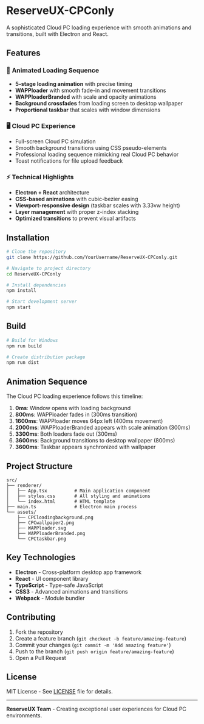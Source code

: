 # ReserveUX-CPConly

A sophisticated Cloud PC loading experience with smooth animations and transitions, built with Electron and React.

## Features

### 🎨 **Animated Loading Sequence**
- **5-stage loading animation** with precise timing
- **WAPPloader** with smooth fade-in and movement transitions
- **WAPPloaderBranded** with scale and opacity animations
- **Background crossfades** from loading screen to desktop wallpaper
- **Proportional taskbar** that scales with window dimensions

### 🖥️ **Cloud PC Experience**
- Full-screen Cloud PC simulation
- Smooth background transitions using CSS pseudo-elements
- Professional loading sequence mimicking real Cloud PC behavior
- Toast notifications for file upload feedback

### ⚡ **Technical Highlights**
- **Electron + React** architecture
- **CSS-based animations** with cubic-bezier easing
- **Viewport-responsive design** (taskbar scales with 3.33vw height)
- **Layer management** with proper z-index stacking
- **Optimized transitions** to prevent visual artifacts

## Installation

```bash
# Clone the repository
git clone https://github.com/YourUsername/ReserveUX-CPConly.git

# Navigate to project directory
cd ReserveUX-CPConly

# Install dependencies
npm install

# Start development server
npm start
```

## Build

```bash
# Build for Windows
npm run build

# Create distribution package
npm run dist
```

## Animation Sequence

The Cloud PC loading experience follows this timeline:

1. **0ms**: Window opens with loading background
2. **800ms**: WAPPloader fades in (300ms transition)
3. **1600ms**: WAPPloader moves 64px left (400ms movement)
4. **2000ms**: WAPPloaderBranded appears with scale animation (300ms)
5. **3300ms**: Both loaders fade out (300ms)
6. **3600ms**: Background transitions to desktop wallpaper (800ms)
7. **3600ms**: Taskbar appears synchronized with wallpaper

## Project Structure

```
src/
├── renderer/
│   ├── App.tsx          # Main application component
│   ├── styles.css       # All styling and animations
│   └── index.html       # HTML template
├── main.ts              # Electron main process
└── assets/
    ├── CPCloadingbackground.png
    ├── CPCwallpaper2.png
    ├── WAPPloader.svg
    ├── WAPPloaderBranded.png
    └── CPCtaskbar.png
```

## Key Technologies

- **Electron** - Cross-platform desktop app framework
- **React** - UI component library
- **TypeScript** - Type-safe JavaScript
- **CSS3** - Advanced animations and transitions
- **Webpack** - Module bundler

## Contributing

1. Fork the repository
2. Create a feature branch (`git checkout -b feature/amazing-feature`)
3. Commit your changes (`git commit -m 'Add amazing feature'`)
4. Push to the branch (`git push origin feature/amazing-feature`)
5. Open a Pull Request

## License

MIT License - See [LICENSE](LICENSE) file for details.

---

**ReserveUX Team** - Creating exceptional user experiences for Cloud PC environments.